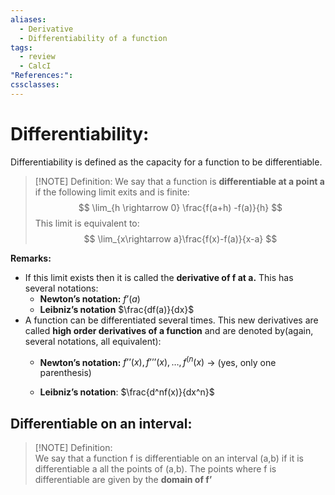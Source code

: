 ```yaml
---
aliases:
  - Derivative
  - Differentiability of a function
tags:
  - review
  - CalcI
"References:": 
cssclasses:
---
```

# Differentiability: 
Differentiability is defined as the capacity for a function to be differentiable.

> [!NOTE] Definition:
> We say that a function is **differentiable at a point a** if the following limit exits and is finite: 
> $$
> \lim_{h \rightarrow 0} \frac{f(a+h) -f(a)}{h}
> $$
> This limit is equivalent to: 
> $$
> \lim_{x\rightarrow a}\frac{f(x)-f(a)}{x-a}
> $$
> 

**Remarks:**
+ If this limit exists then it is called the **derivative of f at a.** This has several notations: 
	+ **Newton’s notation:** $f’(a)$
	+ **Leibniz’s notation** $\frac{df(a)}{dx}$
+ A function can be differentiated several times. This new derivatives are called **high order derivatives of a function** and are denoted by(again, several notations, all equivalent): 
	+ **Newton’s notation:** $f’’(x), f’’’(x), …, f^{(n}(x)$ → (yes, only one parenthesis)
	  
	+ **Leibniz’s notation**: $\frac{d^nf(x)}{dx^n}$
	

## Differentiable on an interval: 

> [!NOTE] Definition:  
> We say that a function f is differentiable on an interval (a,b) if it is differentiable a all the points of (a,b).
> The points where f is differentiable are given by the **domain of f’**
> 

